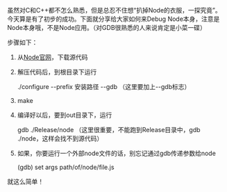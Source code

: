 虽然对C和C++都不怎么熟悉，但是总忍不住想“扒掉Node的衣服，一探究竟”。今天算是有了初步的成功。下面就分享给大家如何来Debug Node本身，注意是Node本身哦，不是Node应用。（对GDB很熟悉的人来说肯定是小菜一碟）

步骤如下：

1. 从[Node官网](http://nodejs.org/download/)，下载源代码
2. 解压代码后，到根目录下运行
    
    ./configure --prefix 安装路径 --gdb （这里要加上--gdb标志）

3. make
4. 编译好以后，要到out目录下，运行 

    gdb ./Release/node （这里很重要，不能跑到Release目录中，gdb ./node，这样会找不到源代码）

5. 如果，你要运行一个外部node文件的话，别忘记通过gdb传递参数给node

    (gdb) set args path/of/node/file.js

就这么简单！